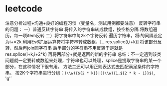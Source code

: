 # leetcode
注意分析过程+沟通+良好的编程习惯（变量名，测试用例都要注意）
反转字符串的问题：
一）普通反转字符串
   将传入的字符串转成数组，按空格分隔
   将数组遍历，每一项item反转
二）将字符串中每2k个字符反转
    遍历字符串，将i的间隔设定为i+=2k
    利用Es6扩展运算符将字符串转成数组，[...res.splice(i,i+k)]
    将该部分反转，然后再join回字符串
    后半部分的字符串不用反转于是就是 res.splice(i+k,i+2*k)
    再将两部分+就是返回的新的字符串
总结：不一定遇到该类问题就一定要转成数组来处理，字符串也可以处理，splice是提取字符串的某一个部分，在这种情况下很有用。
     方法二还可以用正则表达式去匹配满足条件的字符串。
     按2K个字符串进行分组：`(\\w){${2 * k}}|((\\w){1,${2 * k - 1}}$)`, 'g'`
